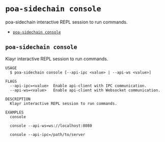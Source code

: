 # `poa-sidechain console`

poa-sidechain interactive REPL session to run commands.

- [`poa-sidechain console`](#poa-sidechain-console)

## `poa-sidechain console`

Klayr interactive REPL session to run commands.

```
USAGE
  $ poa-sidechain console [--api-ipc <value> | --api-ws <value>]

FLAGS
  --api-ipc=<value>  Enable api-client with IPC communication.
  --api-ws=<value>   Enable api-client with Websocket communication.

DESCRIPTION
  Klayr interactive REPL session to run commands.

EXAMPLES
  console

  console --api-ws=ws://localhost:8080

  console --api-ipc=/path/to/server
```
